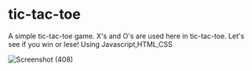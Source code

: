 # tic-tac-toe


A simple tic-tac-toe game. X's and O's are used here in tic-tac-toe. Let's see if you win or lese!
Using
Javascript,HTML,CSS


![Screenshot (408)](https://user-images.githubusercontent.com/86771291/124362159-01777600-dc51-11eb-84d8-609cdb6466de.png)



